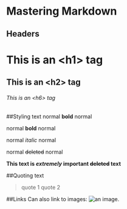 Mastering Markdown
==================

## Headers
# This is an &lt;h1&gt; tag
## This is an &lt;h2&gt; tag
###### This is an &lt;h6&gt; tag

##Styling text
normal **bold** normal

normal __bold__ normal

normal *italic* normal

normal ~~deleted~~ normal

**This text is _extremely_ important ~~deleted~~ text**

##Quoting text
> quote 1
>quote 2

##Links
Can also link to images: ![an image](img/img.png).
